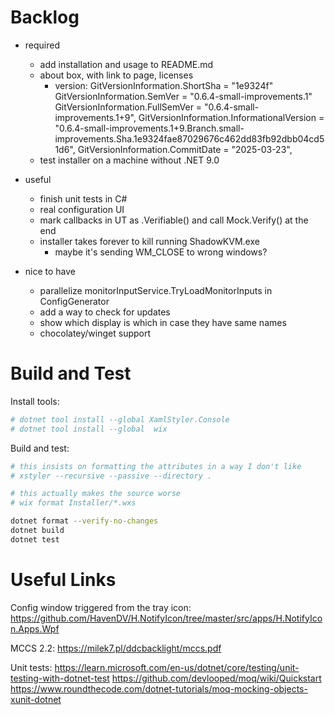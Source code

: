 Backlog
=======

- required
   - add installation and usage to README.md
   - about box, with link to page, licenses
      - version:
         GitVersionInformation.ShortSha = "1e9324f"
         GitVersionInformation.SemVer = "0.6.4-small-improvements.1"
         GitVersionInformation.FullSemVer = "0.6.4-small-improvements.1+9",
         GitVersionInformation.InformationalVersion = "0.6.4-small-improvements.1+9.Branch.small-improvements.Sha.1e9324fae87029676c462dd83fb92dbb04cd51d6",
         GitVersionInformation.CommitDate = "2025-03-23",
   - test installer on a machine without .NET 9.0

- useful
   - finish unit tests in C#
   - real configuration UI
   - mark callbacks in UT as .Verifiable() and call Mock.Verify() at the end
   - installer takes forever to kill running ShadowKVM.exe
      - maybe it's sending WM_CLOSE to wrong windows?

- nice to have
   - parallelize monitorInputService.TryLoadMonitorInputs in ConfigGenerator
   - add a way to check for updates
   - show which display is which in case they have same names
   - chocolatey/winget support

Build and Test
==============

Install tools:
```sh
# dotnet tool install --global XamlStyler.Console
# dotnet tool install --global  wix
```

Build and test:
```sh
# this insists on formatting the attributes in a way I don't like
# xstyler --recursive --passive --directory .

# this actually makes the source worse
# wix format Installer/*.wxs

dotnet format --verify-no-changes
dotnet build
dotnet test
```

Useful Links
============

Config window triggered from the tray icon:
https://github.com/HavenDV/H.NotifyIcon/tree/master/src/apps/H.NotifyIcon.Apps.Wpf

MCCS 2.2:
https://milek7.pl/ddcbacklight/mccs.pdf

Unit tests:
https://learn.microsoft.com/en-us/dotnet/core/testing/unit-testing-with-dotnet-test
https://github.com/devlooped/moq/wiki/Quickstart
https://www.roundthecode.com/dotnet-tutorials/moq-mocking-objects-xunit-dotnet
